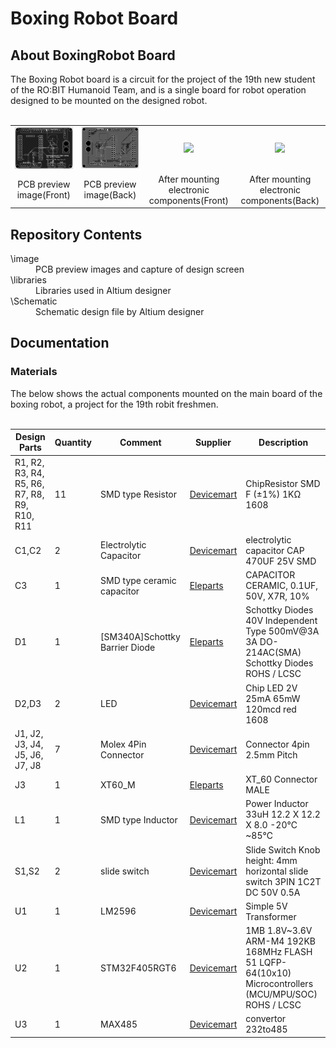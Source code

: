 <html lang="en">
  <head>
    <meta charset="uft-8">
    <meta name="author" content="Jeongin Jang">
  </head>
  <body>
    <h1>Boxing Robot Board</h1>
    <h2>About BoxingRobot Board</h2>
    <p>
       The Boxing Robot board is a circuit for the project of the 19th new student of the RO:BIT Humanoid Team, and is a single board for robot operation designed to be mounted on the designed robot.
      <br>
      <br>
      <!--
      -->
      <table>
        <tr>
          <td>
            <a href="iamge/BoxingRobot_Front.png">
              <div align="center">
                <img src="iamge/Boxing_front.png" width="320px">
              </div>
            </a>
          </td>
          <td>
            <a href="iamge/BoxingRobot_Back.png">
              <div align="center">
                <img src="iamge/Boxing_back.png" width="320px">
              </div>
            </a>
          </td>
          <td>
            <a href="image/SRCIRC24_MainBoard.png">
              <div align="center">
                <img src="image/SRCIRC24_MainBoard.png" width="320px">
            </div>
          </td>
          <td>
            <a href="image/SRCIRC24_MainBoard.png">
              <div align="center">
                <img src="image/SRCIRC24_MainBoard.png" width="320px">
            </div>
          </td>
        </tr>
        <tr>
          <td>
            <div align="center">
              PCB preview image(Front)
            </div>
          </td>
          <td>
            <div align="center">
              PCB preview image(Back)
            </div>
          </td>
          <td>
            <div align="center">
              After mounting electronic components(Front)
            </div>
          </td>
          <td>
            <div align="center">
              After mounting electronic components(Back)
            </div>
          </td>     
        </tr>
      </table>
    </p>
    <h2>Repository Contents</h2>
    <p>
    <dl>
      <dt>\image</dt>
      <dd>PCB preview images and capture of design screen</dd>
      <dt>\libraries</dt>
      <dd>Libraries used in Altium designer</dd>
      <dt>\Schematic</dt>
      <dd>Schematic design file by Altium designer</dd>
    </dl>
    </p>
    <h2>Documentation</h2>
      <p>
        <h3>Materials</h3>
        The below shows the actual components mounted on the main board of the boxing robot, a project for the 19th robit freshmen.
      <br>
      <br>
          <table>
            <thead>
              <tr>
                <th> Design Parts </th>
                <th> Quantity </th>
                <th> Comment </th>
                <th> Supplier </th>
                <th> Description </th>
              </tr>
            </thead>
            <tbody>
              <tr>
                <td>R1, R2, R3, R4, R5, R6, R7, R8, R9, R10, R11</td>
                <td>11</td>
                <td>SMD type Resistor</td>
                <td><a href="https://www.devicemart.co.kr/goods/view?no=6061">Devicemart</a></td>
                <td>ChipResistor SMD F (±1%) 1KΩ 1608</td>
              </tr>
              <tr>
                <td>C1,C2</td>
                <td>2</td>
                <td>Electrolytic Capacitor</td>
                <td><a href="https://www.devicemart.co.kr/goods/view?no=25388">Devicemart</a></td>
                <td>electrolytic capacitor CAP 470UF 25V SMD</td>
              </tr>
              <tr>
                <td>C3</td>
                <td>1</td>
                <td>SMD type ceramic capacitor</td>
                <td><a href="https://www.devicemart.co.kr/goods/view?no=12031936">Eleparts</a></td>
                <td> CAPACITOR CERAMIC, 0.1UF, 50V, X7R, 10%</td>
              </tr>
              <tr>
                <td>D1</td>
                <td>1</td>
                <td>[SM340A]Schottky Barrier Diode</td>
                <td><a href="https://www.eleparts.co.kr/goods/view?no=9536722">Eleparts</a></td>
                <td>Schottky Diodes 40V Independent Type 500mV@3A 3A DO-214AC(SMA) Schottky Diodes ROHS / LCSC</td>
              </tr>
              <tr>
                <td>D2,D3</td>
                <td>2</td>
                <td>LED</td>
                <td><a href="https://www.devicemart.co.kr/goods/view?no=14047555">Devicemart</a></td>
                <td>Chip LED 2V 25mA 65mW 120mcd red 1608</td>
              </tr>
              <tr>
                <td>J1, J2, J3, J4, J5, J6, J7, J8</td>
                <td>7</td>
                <td>Molex 4Pin Connector</td>
                <td><a href="https://www.devicemart.co.kr/goods/view?no=419">Devicemart</a></td>
                <td>Connector 4pin 2.5mm Pitch</td>
              </tr>
              <tr>
                <td>J3</td>
                <td>1</td>
                <td>XT60_M</td>
                <td><a href="https://www.eleparts.co.kr/goods/view?no=13428798">Eleparts</a></td>
                <td>XT_60 Connector MALE</td>
              </tr>
              <tr>
                <td>L1</td>
                <td>1</td>
                <td>SMD type Inductor</td>
                <td><a href="https://www.devicemart.co.kr/goods/view?no=6615">Devicemart</a></td>
                <td>Power Inductor 33uH 12.2 X 12.2 X 8.0 -20℃ ~85℃</td>
              </tr>
              <tr>
                <td>S1,S2</td>
                <td>2</td>
                <td>slide switch</td>
                <td><a href="https://www.devicemart.co.kr/goods/view?no=38883">Devicemart</a></td>
                <td>Slide Switch Knob height: 4mm horizontal slide switch 3PIN 1C2T DC 50V 0.5A</td>
              </tr>
              <tr>
                <td>U1</td>
                <td>1</td>
                <td>LM2596</td>
                <td><a href="https://www.devicemart.co.kr/goods/view?no=10037">Devicemart</a></td>
                <td>Simple 5V Transformer</td>
              </tr>
              <tr>
                <td>U2</td>
                <td>1</td>
                <td>STM32F405RGT6</td>
                <td><a href="https://www.devicemart.co.kr/goods/view?no=15227518">Devicemart</a></td>
                <td>1MB 1.8V~3.6V ARM-M4 192KB 168MHz FLASH 51 LQFP-64(10x10) Microcontrollers (MCU/MPU/SOC) ROHS / LCSC</td>
              </tr>
              <tr>
                <td>U3</td>
                <td>1</td>
                <td>MAX485</td>
                <td><a href="https://www.devicemart.co.kr/goods/view?no=1058447">Devicemart</a></a></td>
                <td>convertor 232to485</td>
              </tr>
            </tbody>
